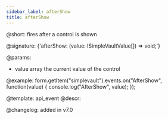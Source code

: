 ```yaml
---
sidebar_label: afterShow
title: afterShow
---          
```


@short: fires after a control is shown

@signature: {'afterShow: (value: ISimpleVaultValue[]) => void;'}
 
@params:
- value     array     the current value of the control

@example:
form.getItem("simplevault").events.on("AfterShow", function(value) {
    console.log("AfterShow", value);
});


@template: api_event
@descr:


@changelog: added in v7.0
